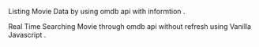 Listing Movie Data by using omdb api with informtion .


Real Time Searching Movie through omdb api without refresh using Vanilla Javascript .

